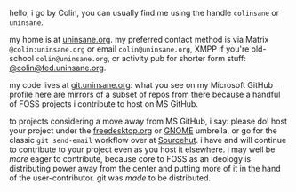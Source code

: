 hello, i go by Colin, you can usually find me using the handle `colinsane` or `uninsane`.

my home is at [uninsane.org](https://uninsane.org/about).
my preferred contact method is via Matrix `@colin:uninsane.org` or email `colin@uninsane.org`,
XMPP if you're old-school `colin@uninsane.org`,
or activity pub for shorter form stuff: [@colin@fed.uninsane.org](fed.uninsane.org/colin).

my code lives at [git.uninsane.org](https://git.uninsane.org): what you see on my Microsoft GitHub profile here
are mirrors of a subset of repos from there because a handful of FOSS projects i contribute
to host on MS GitHub.

to projects considering a move away from MS GitHub, i say: please do!
host your project under the [freedesktop.org](https://www.freedesktop.org/wiki/NewProject/) or [GNOME](https://gitlab.gnome.org/GNOME) umbrella,
or go for the classic `git send-email` workflow over at [Sourcehut](https://sourcehut.org/).
i have and will continue to contribute to your project even as you host it elsewhere.
i may well be _more_ eager to contribute, because core to FOSS as an ideology is 
distributing power away from the center and putting more of it in the hand
of the user-contributor. git was _made_ to be distributed.
